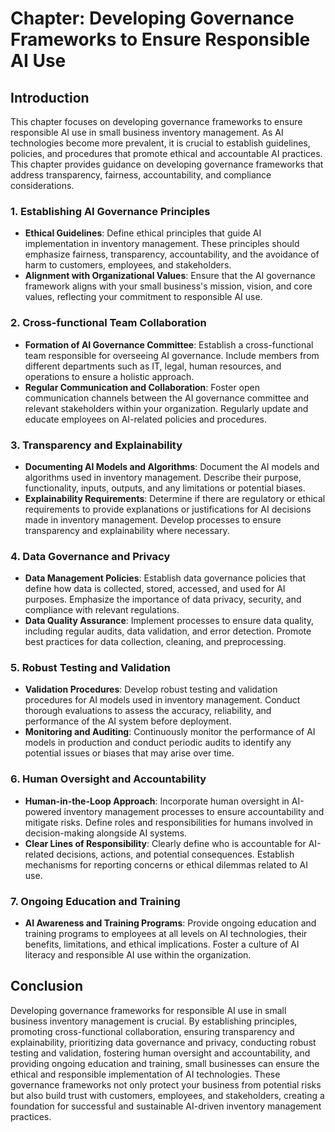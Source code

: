 Chapter: Developing Governance Frameworks to Ensure Responsible AI Use
======================================================================

Introduction
------------

This chapter focuses on developing governance frameworks to ensure responsible AI use in small business inventory management. As AI technologies become more prevalent, it is crucial to establish guidelines, policies, and procedures that promote ethical and accountable AI practices. This chapter provides guidance on developing governance frameworks that address transparency, fairness, accountability, and compliance considerations.

### 1. Establishing AI Governance Principles

* **Ethical Guidelines**: Define ethical principles that guide AI implementation in inventory management. These principles should emphasize fairness, transparency, accountability, and the avoidance of harm to customers, employees, and stakeholders.
* **Alignment with Organizational Values**: Ensure that the AI governance framework aligns with your small business's mission, vision, and core values, reflecting your commitment to responsible AI use.

### 2. Cross-functional Team Collaboration

* **Formation of AI Governance Committee**: Establish a cross-functional team responsible for overseeing AI governance. Include members from different departments such as IT, legal, human resources, and operations to ensure a holistic approach.
* **Regular Communication and Collaboration**: Foster open communication channels between the AI governance committee and relevant stakeholders within your organization. Regularly update and educate employees on AI-related policies and procedures.

### 3. Transparency and Explainability

* **Documenting AI Models and Algorithms**: Document the AI models and algorithms used in inventory management. Describe their purpose, functionality, inputs, outputs, and any limitations or potential biases.
* **Explainability Requirements**: Determine if there are regulatory or ethical requirements to provide explanations or justifications for AI decisions made in inventory management. Develop processes to ensure transparency and explainability where necessary.

### 4. Data Governance and Privacy

* **Data Management Policies**: Establish data governance policies that define how data is collected, stored, accessed, and used for AI purposes. Emphasize the importance of data privacy, security, and compliance with relevant regulations.
* **Data Quality Assurance**: Implement processes to ensure data quality, including regular audits, data validation, and error detection. Promote best practices for data collection, cleaning, and preprocessing.

### 5. Robust Testing and Validation

* **Validation Procedures**: Develop robust testing and validation procedures for AI models used in inventory management. Conduct thorough evaluations to assess the accuracy, reliability, and performance of the AI system before deployment.
* **Monitoring and Auditing**: Continuously monitor the performance of AI models in production and conduct periodic audits to identify any potential issues or biases that may arise over time.

### 6. Human Oversight and Accountability

* **Human-in-the-Loop Approach**: Incorporate human oversight in AI-powered inventory management processes to ensure accountability and mitigate risks. Define roles and responsibilities for humans involved in decision-making alongside AI systems.
* **Clear Lines of Responsibility**: Clearly define who is accountable for AI-related decisions, actions, and potential consequences. Establish mechanisms for reporting concerns or ethical dilemmas related to AI use.

### 7. Ongoing Education and Training

* **AI Awareness and Training Programs**: Provide ongoing education and training programs to employees at all levels on AI technologies, their benefits, limitations, and ethical implications. Foster a culture of AI literacy and responsible AI use within the organization.

Conclusion
----------

Developing governance frameworks for responsible AI use in small business inventory management is crucial. By establishing principles, promoting cross-functional collaboration, ensuring transparency and explainability, prioritizing data governance and privacy, conducting robust testing and validation, fostering human oversight and accountability, and providing ongoing education and training, small businesses can ensure the ethical and responsible implementation of AI technologies. These governance frameworks not only protect your business from potential risks but also build trust with customers, employees, and stakeholders, creating a foundation for successful and sustainable AI-driven inventory management practices.
